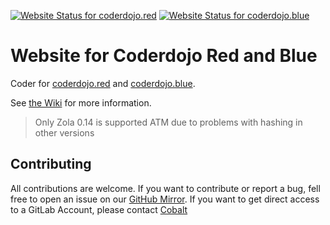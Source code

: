 [![Website Status for coderdojo.red](https://img.shields.io/website?down_color=gray&up_color=red&label=Red&style=flat-square&url=https%3A%2Fcoderdojo.red&logo=nginx)](https://coderdojo.red) [![Website Status for coderdojo.blue](https://img.shields.io/website?down_color=gray&up_color=blue&label=Blue&style=flat-square&url=https%3A%2Fcoderdojo.blue&logo=nginx)](https://coderdojo.blue)
# Website for Coderdojo Red and Blue

Coder for [coderdojo.red](https://coderdojo.red) and [coderdojo.blue](https://coderdojo.blue).

See [the Wiki](https://gitlab.cobalt.rocks/coderdojo/codedojo-website/-/wikis/home) for more information.

> Only Zola 0.14 is supported ATM due to problems with hashing in other versions

## Contributing

All contributions are welcome. If you want to contribute or report a bug, fell free to open an issue on our [GitHub Mirror](https://github.com/Chaostheorie/coderdojo-website-mirror). If you want to get direct access to a GitLab Account, please contact [Cobalt](https://cobalt.rocks/content/contact/)
